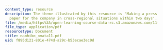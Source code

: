 ```yaml
---
content_type: resource
description: The theme illustrated by this resource is 'Making a press conference
  paper for the company in cross-regional situations within two days'.
file: /media/https%3A/open-learning-course-data-rc.s3.amazonaws.com/11-941-disaster-vulnerability-and-resilience-spring-2005/f895d121801e474da29cb53ecae3ec9d_naohiko_omata11.pdf
file_type: application/pdf
resourcetype: Document
title: naohiko_omata11.pdf
uid: f895d121-801e-474d-a29c-b53ecae3ec9d
---
```

